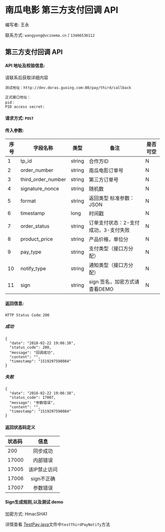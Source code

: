 # 南瓜电影 第三方支付回调 API

编写者: 王永 

联系方式: `wangyong@vcinema.cn` / `13466536112`


## 第三方支付回调 API

#### API 地址及校验信息: 

请联系后获取详细内容

```
测试地址：http://dev.doras.guoing.com:80/pay/third/callback
```

```
正式接口地址：
pid：
PID access secret:
```


#### 请求方式: `POST`

#### 传入参数:

序号  | 字段名称 |   类型   | 备注  | 是否可空
---- | ------- | ------ | ----- | -----
  1  | tp_id    | string  | 合作方ID | N
  2  | order_number | string | 南瓜电影订单号 | N
  3  | third_order_number | string | 第三方订单号 | N
  4  | signature_nonce  | string | 随机数 | N
  5  | format    | string |  返回类型 标准参数：JSON | N
  6  | timestamp | long   | 时间戳 | N
  7  | order_status | string | 订单支付状态：2-支付成功，3-支付失败  | N
  8  | product_price  | string | 产品价格，单位分 | N
  9  | pay_type  | string | 支付类型（接口方分配） | N
  10  | notify_type  | string | 通知类型（接口方分配） | N
  11  | sign | string | sign 签名，加密方式请查看DEMO | N
  


#### 返回信息:

`HTTP Status Code`: `200`

##### 成功

```
{
  "date": "2018-02-22 19:06:38",
  "status_code": 200,
  "message": "回调成功",
  "content": "",
  "timestamp": "1519297598084"
}
```

##### 失败

```
{
  "date": "2018-02-22 19:06:38",
  "status_code": 17007,
  "message": "参数错误",
  "content": "",
  "timestamp": "1519297598084"
}
```

#### 返回状态码定义

| 状态码  | 信息  |  
| :------------ |:---------------:| 
| 200      | 同步成功 | 
| 17000      | 内部错误|
| 17005      | 该IP禁止访问        |
| 17006      | sign不正确        |
| 17007     | 参数错误        |



#### Sign生成规则,以及测试 demo
加密方式: HmacSHA1

详情查看 [TestPay.java](https://github.com/pumpkin-movie/pumpkin_partner_api_demo/blob/master/src/test/java/cn/vcinema/partner/TestThirdPayNotify.java)文件中`testThirdPayNotify`方法

